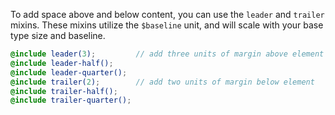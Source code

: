 To add space above and below content, you can use the `leader` and `trailer` mixins. These mixins utilize the `$baseline` unit, and will scale with your base type size and baseline.

```scss
@include leader(3);         // add three units of margin above element
@include leader-half();
@include leader-quarter();
@include trailer(2);        // add two units of margin below element
@include trailer-half();
@include trailer-quarter();
```
